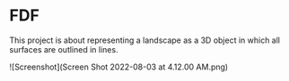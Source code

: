 # FDF

<!DOCTYPE html>
<html>

This project is about representing a landscape as a 3D object
in which all surfaces are outlined in lines.

![Screenshot](Screen Shot 2022-08-03 at 4.12.00 AM.png)

</html>
